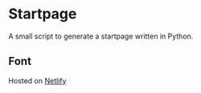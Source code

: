 # Startpage

A small script to generate a startpage written in Python.

## Font
Hosted on [Netlify](https://app.netlify.com/sites/mussejusse/overview)